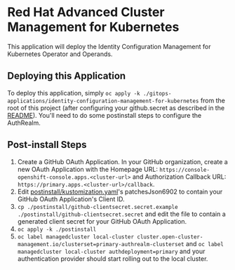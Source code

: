 # Red Hat Advanced Cluster Management for Kubernetes

This application will deploy the Identity Configuration Management for Kubernetes Operator and Operands.  

## Deploying this Application

To deploy this application, simply `oc apply -k ./gitops-applications/identity-configuration-management-for-kubernetes` from the root of this project (after configuring your github.secret as described in the [README](../gitops-applications/identity-configuration-management-for-kubernetes/README.md)).  You'll need to do some postinstall steps to configure the AuthRealm.  

## Post-install Steps

1. Create a GitHub OAuth Application.  In your GitHub organization, create a new OAuth Application with the Homepage URL: `https://console-openshift-console.apps.<cluster-url>` and Authorization Callback URL: `https://primary.apps.<cluster-url>/callback`.  
2. Edit [postinstall/kustomization.yaml](./postinstall/kustomization.yaml)'s patchesJson6902 to contain your GitHub OAuth Application's Client ID.  
3. `cp ./postinstall/github-clientsecret.secret.example ./postinstall/github-clientsecret.secret` and edit the file to contain a generated client secret for your GitHub OAuth Application.  
4. `oc apply -k ./postinstall`
5. `oc label managedcluster local-cluster cluster.open-cluster-management.io/clusterset=primary-authrealm-clusterset` and `oc label managedcluster local-cluster authdeployment=primary` and your authentication provider should start rolling out to the local cluster.  
